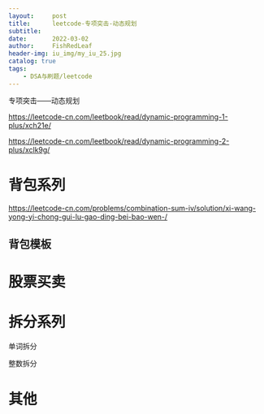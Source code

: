 ```yaml
---
layout:     post
title:      leetcode-专项突击-动态规划
subtitle:   
date:       2022-03-02
author:     FishRedLeaf
header-img: iu_img/my_iu_25.jpg
catalog: true
tags:
    - DSA与刷题/leetcode
---
```


专项突击——动态规划

https://leetcode-cn.com/leetbook/read/dynamic-programming-1-plus/xch21e/

https://leetcode-cn.com/leetbook/read/dynamic-programming-2-plus/xclk9g/



# 背包系列

https://leetcode-cn.com/problems/combination-sum-iv/solution/xi-wang-yong-yi-chong-gui-lu-gao-ding-bei-bao-wen-/

## 背包模板



# 股票买卖



# 拆分系列

单词拆分

整数拆分

# 其他
